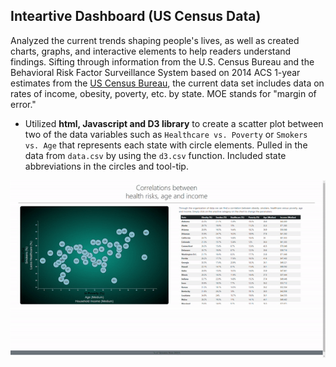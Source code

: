 ## Inteartive Dashboard (US Census Data)
Analyzed the current trends shaping people's lives, as well as created charts, graphs, and interactive elements to help readers understand findings.  Sifting through information from the U.S. Census Bureau and the Behavioral Risk Factor Surveillance System based on 2014 ACS 1-year estimates from the [US Census Bureau](https://data.census.gov/cedsci/), the current data set includes data on rates of income, obesity, poverty, etc. by state. MOE stands for "margin of error."

* Utilized **html, Javascript and D3 library** to create a scatter plot between two of the data variables such as `Healthcare vs. Poverty` or `Smokers vs. Age` that represents each state with circle elements.  Pulled in the data from `data.csv` by using the `d3.csv` function. Included state abbreviations in the circles and tool-tip.

<img src='Images/D3-Challenge.gif'>
